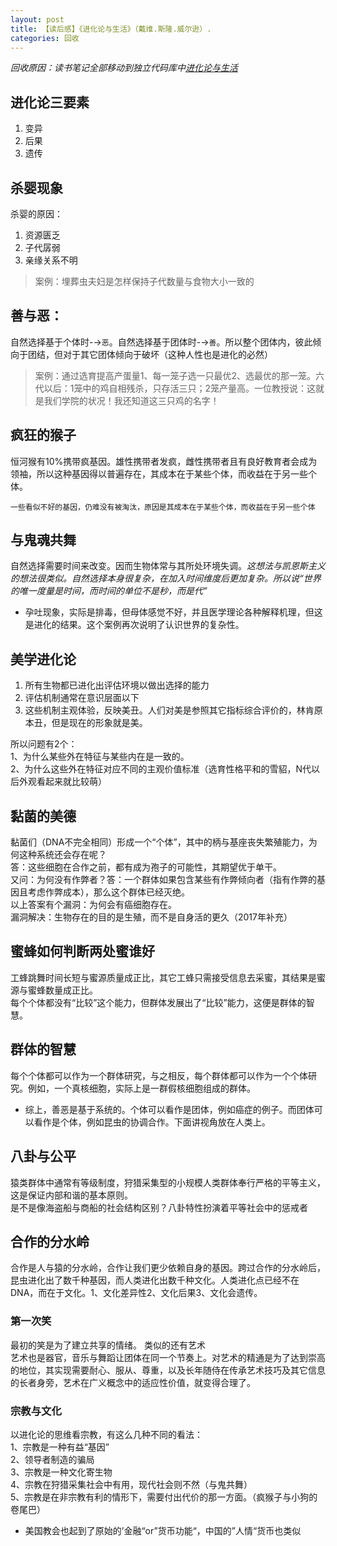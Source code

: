 ```yaml
---
layout: post
title: 【读后感】《进化论与生活》（戴维.斯隆.威尔逊）.
categories: 回收
---
```


*回收原因：读书笔记全部移动到独立代码库中[进化论与生活](http://www.guofei.site/reading/#/docs/8_%E8%BF%9B%E5%8C%96%E8%AE%BA/%E8%BF%9B%E5%8C%96%E8%AE%BA%E4%B8%8E%E7%94%9F%E6%B4%BB)*

## 进化论三要素
1. 变异
2. 后果
3. 遗传

## 杀婴现象

杀婴的原因：
1. 资源匮乏
2. 子代孱弱
3. 亲缘关系不明

> 案例：埋葬虫夫妇是怎样保持子代数量与食物大小一致的

## 善与恶：

自然选择基于个体时-→`恶`。自然选择基于团体时-→`善`。所以整个团体内，彼此倾向于团结，但对于其它团体倾向于破坏（这种人性也是进化的必然）

>案例：通过选育提高产蛋量1、每一笼子选一只最优2、选最优的那一笼。六代以后：1笼中的鸡自相残杀，只存活三只；2笼产量高。一位教授说：这就是我们学院的状况！我还知道这三只鸡的名字！

## 疯狂的猴子

恒河猴有10%携带疯基因。雄性携带者发疯，雌性携带者且有良好教育者会成为领袖，所以这种基因得以普遍存在，其成本在于某些个体，而收益在于另一些个体。

`一些看似不好的基因，仍难没有被淘汰，原因是其成本在于某些个体，而收益在于另一些个体`

## 与鬼魂共舞

自然选择需要时间来改变。因而生物体常与其所处环境失调。*这想法与凯恩斯主义的想法很类似。自然选择本身很复杂，在加入时间维度后更加复杂。所以说“世界的唯一度量是时间，而时间的单位不是秒，而是代”*

- 孕吐现象，实际是排毒，但母体感觉不好，并且医学理论各种解释机理，但这是进化的结果。这个案例再次说明了认识世界的复杂性。

## 美学进化论

1. 所有生物都已进化出评估环境以做出选择的能力
2. 评估机制通常在意识层面以下
3. 这些机制主观体验，反映美丑。人们对美是参照其它指标综合评价的，林肯原本丑，但是现在的形象就是美。

所以问题有2个：  
1、为什么某些外在特征与某些内在是一致的。  
2、为什么这些外在特征对应不同的主观价值标准（选育性格平和的雪貂，N代以后外观看起来就比较萌）  

## 黏菌的美德

黏菌们（DNA不完全相同）形成一个“个体”，其中的柄与基座丧失繁殖能力，为何这种系统还会存在呢？  
答：这些细胞在合作之前，都有成为孢子的可能性，其期望优于单干。  
又问：为何没有作弊者？答：一个群体如果包含某些有作弊倾向者（指有作弊的基因且考虑作弊成本），那么这个群体已经灭绝。  
以上答案有个漏洞：为何会有癌细胞存在。  
漏洞解决：生物存在的目的是生殖，而不是自身活的更久（2017年补充）

## 蜜蜂如何判断两处蜜谁好

工蜂跳舞时间长短与蜜源质量成正比，其它工蜂只需接受信息去采蜜，其结果是蜜源与蜜蜂数量成正比。  
每个个体都没有“比较”这个能力，但群体发展出了“比较”能力，这便是群体的智慧。

## 群体的智慧
每个个体都可以作为一个群体研究，与之相反，每个群体都可以作为一个个体研究。例如，一个真核细胞，实际上是一群假核细胞组成的群体。

- 综上，善恶是基于系统的。个体可以看作是团体，例如癌症的例子。而团体可以看作是个体，例如昆虫的协调合作。下面讲视角放在人类上。

## 八卦与公平

猿类群体中通常有等级制度，狩猎采集型的小规模人类群体奉行严格的平等主义，这是保证内部和谐的基本原则。  
是不是像海盗船与商船的社会结构区别？八卦特性扮演着平等社会中的惩戒者

## 合作的分水岭

合作是人与猿的分水岭，合作让我们更少依赖自身的基因。跨过合作的分水岭后，昆虫进化出了数千种基因，而人类进化出数千种文化。人类进化点已经不在DNA，而在于文化。1、文化差异性2、文化后果3、文化会遗传。

### 第一次笑
最初的笑是为了建立共享的情绪。
类似的还有艺术  
艺术也是器官，音乐与舞蹈让团体在同一个节奏上。对艺术的精通是为了达到崇高的地位，其实现需要耐心、服从、尊重，以及长年随侍在传承艺术技巧及其它信息的长者身旁，艺术在广义概念中的适应性价值，就变得合理了。

### 宗教与文化
以进化论的思维看宗教，有这么几种不同的看法：  
1、宗教是一种有益“基因”  
2、领导者制造的骗局  
3、宗教是一种文化寄生物  
4、宗教在狩猎采集社会中有用，现代社会则不然（与鬼共舞）  
5、宗教是在非宗教有利的情形下，需要付出代价的那一方面。（疯猴子与小狗的卷尾巴）



- 美国教会也起到了原始的’金融“or”货币功能“，中国的”人情“货币也类似
